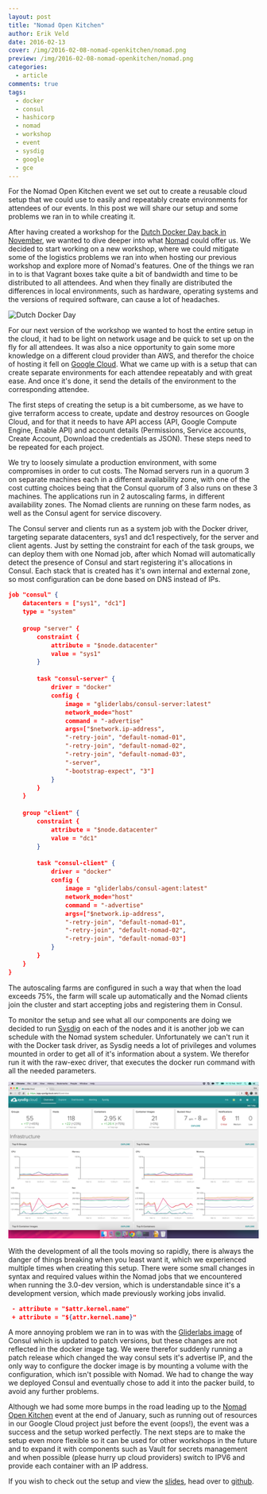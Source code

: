 ```yaml
---
layout: post
title: "Nomad Open Kitchen"
author: Erik Veld
date: 2016-02-13
cover: /img/2016-02-08-nomad-openkitchen/nomad.png
preview: /img/2016-02-08-nomad-openkitchen/nomad.png
categories:
  - article
comments: true
tags:
  - docker
  - consul
  - hashicorp
  - nomad
  - workshop
  - event
  - sysdig
  - google
  - gce
---
```

For the Nomad Open Kitchen event we set out to create a reusable cloud setup that we could use to easily and repeatably create environments for attendees of our events. In this post we will share our setup and some problems we ran in to while creating it.

After having created a workshop for the [Dutch Docker Day back in November](http://www.dutchdockerday.nl), we wanted to dive deeper into what [Nomad](http://www.nomadproject.io) could offer us. We decided to start working on a new workshop, where we could mitigate some of the logistics problems we ran into when hosting our previous workshop and explore more of Nomad's features. One of the things we ran in to is that Vagrant boxes take quite a bit of bandwidth and time to be distributed to all attendees. And when they finally are distributed the differences in local environments, such as hardware, operating systems and the versions of required software, can cause a lot of headaches.

<div><img title="Dutch Docker Day" src="/img/2016-02-08-nomad-openkitchen/dutchdockerday.png" /></div>

For our next version of the workshop we wanted to host the entire setup in the cloud, it had to be light on network usage and be quick to set up on the fly for all attendees. It was also a nice opportunity to gain some more knowledge on a different cloud provider than AWS, and therefor the choice of hosting it fell on [Google Cloud](http://cloud.google.com). What we came up with is a setup that can create separate environments for each attendee repeatably and with great ease. And once it's done, it send the details of the environment to the corresponding attendee.

The first steps of creating the setup is a bit cumbersome, as we have to give terraform access to create, update and destroy resources on Google Cloud, and for that it needs to have API access (API, Google Compute Engine, Enable API) and account details (Permissions, Service accounts, Create Account, Download the credentials as JSON). These steps need to be repeated for each project.

We try to loosely simulate a production environment, with some compromises in order to cut costs. The Nomad servers run in a quorum 3 on separate machines each in a different availability zone, with one of the cost cutting choices being that the Consul quorum of 3 also runs on these 3 machines. The applications run in 2 autoscaling farms, in different availability zones. The Nomad clients are running on these farm nodes, as well as the Consul agent for service discovery.

The Consul server and clients run as a system job with the Docker driver, targeting separate datacenters, sys1 and dc1 respectively, for the server and client agents. Just by setting the constraint for each of the task groups, we can deploy them with one Nomad job, after which Nomad will automatically detect the presence of Consul and start registering it's allocations in Consul. Each stack that is created has it's own internal and external zone, so most configuration can be done based on DNS instead of IPs.

```json
job "consul" {
	datacenters = ["sys1", "dc1"]
	type = "system"

	group "server" {
		constraint {
			attribute = "$node.datacenter"
			value = "sys1"
		}

		task "consul-server" {
			driver = "docker"
			config {
				image = "gliderlabs/consul-server:latest"
				network_mode="host"
				command = "-advertise"
				args=["$network.ip-address",
				"-retry-join", "default-nomad-01",
				"-retry-join", "default-nomad-02",
				"-retry-join", "default-nomad-03",
				"-server",
				"-bootstrap-expect", "3"]
			}
		}
	}

	group "client" {
		constraint {
			attribute = "$node.datacenter"
			value = "dc1"
		}

		task "consul-client" {
			driver = "docker"
			config {
				image = "gliderlabs/consul-agent:latest"
				network_mode="host"
				command = "-advertise"
				args=["$network.ip-address",
				"-retry-join", "default-nomad-01",
				"-retry-join", "default-nomad-02",
				"-retry-join", "default-nomad-03"]
			}
		}
	}
}
```

The autoscaling farms are configured in such a way that when the load exceeds 75%, the farm will scale up automatically and the Nomad clients join the cluster and start accepting jobs and registering them in Consul.

To monitor the setup and see what all our components are doing we decided to run [Sysdig](https://www.sysdig.com) on each of the nodes and it is another job we can schedule with the Nomad system scheduler. Unfortunately we can't run it with the Docker task driver, as Sysdig needs a lot of privileges and volumes mounted in order to get all of it's information about a system. We therefor run it with the raw-exec driver, that executes the docker run command with all the needed parameters.

<div><img title="Check performance with sysdig" src="/img/2016-02-08-nomad-openkitchen/sysdig.png" /></div>

With the development of all the tools moving so rapidly, there is always the danger of things breaking when you least want it, which we experienced multiple times when creating this setup. There were some small changes in syntax and required values within the Nomad jobs that we encountered when running the 3.0-dev version, which is understandable since it's a development version, which made previously working jobs invalid.

```json
 - attribute = "$attr.kernel.name"
 + attribute = "${attr.kernel.name}"
```

A more annoying problem we ran in to was with the [Gliderlabs image](https://hub.docker.com/r/gliderlabs/consul-server/) of Consul which is updated to patch versions, but these changes are not reflected in the docker image tag. We were therefor suddenly running a patch release which changed the way consul sets it's advertise IP, and the only way to configure the docker image is by mounting a volume with the configuration, which isn't possible with Nomad. We had to change the way we deployed Consul and eventually chose to add it into the packer build, to avoid any further problems.

Although we had some more bumps in the road leading up to the [Nomad Open Kitchen](https://xebia.com/events/open-kitchen-managing-scalable-docker-container-platforms-with-nomad) event at the end of January, such as running out of resources in our Google Cloud project just before the event (oops!), the event was a success and the setup worked perfectly. The next steps are to make the setup even more flexible so it can be used for other workshops in the future and to expand it with components such as Vault for secrets management and when possible (please hurry up cloud providers) switch to IPV6 and provide each container with an IP address.

If you wish to check out the setup and view the [slides](https://www.github.com/nautsio/nomad-ok/tree/master/slides), head over to [github](https://www.github.com/nautsio/nomad-ok).
